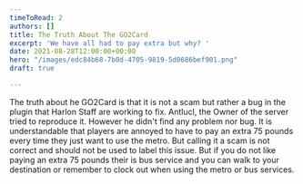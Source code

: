 ```yaml
---
timeToRead: 2
authors: []
title: The Truth About The GO2Card
excerpt: 'We have all had to pay extra but why? '
date: 2021-08-28T12:00:00+00:00
hero: "/images/edc84b68-7b0d-4705-9819-5d0686bef901.png"
draft: true

---
```

The truth about he GO2Card is that it is not a scam but rather a bug in the plugin that Harlon Staff are working to fix.  Antlucl, the Owner of the server tried to reproduce it. However he didn't find any problem nor bug. It is understandable that players are annoyed to have to pay an extra 75 pounds every time they just want to use the metro. But calling it a scam is not correct and should not be used to label this issue.  But if you do not like paying an extra 75 pounds their is bus service and you can walk to your destination or remember to clock out when using the metro or bus services.
